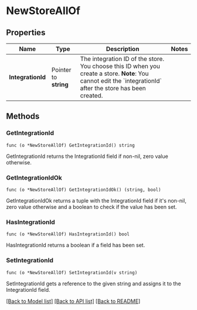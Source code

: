 # NewStoreAllOf

## Properties

Name | Type | Description | Notes
------------ | ------------- | ------------- | -------------
**IntegrationId** | Pointer to **string** | The integration ID of the store. You choose this ID when you create a store.  **Note**: You cannot edit the &#x60;integrationId&#x60; after the store has been created.  | 

## Methods

### GetIntegrationId

`func (o *NewStoreAllOf) GetIntegrationId() string`

GetIntegrationId returns the IntegrationId field if non-nil, zero value otherwise.

### GetIntegrationIdOk

`func (o *NewStoreAllOf) GetIntegrationIdOk() (string, bool)`

GetIntegrationIdOk returns a tuple with the IntegrationId field if it's non-nil, zero value otherwise
and a boolean to check if the value has been set.

### HasIntegrationId

`func (o *NewStoreAllOf) HasIntegrationId() bool`

HasIntegrationId returns a boolean if a field has been set.

### SetIntegrationId

`func (o *NewStoreAllOf) SetIntegrationId(v string)`

SetIntegrationId gets a reference to the given string and assigns it to the IntegrationId field.


[[Back to Model list]](../README.md#documentation-for-models) [[Back to API list]](../README.md#documentation-for-api-endpoints) [[Back to README]](../README.md)


